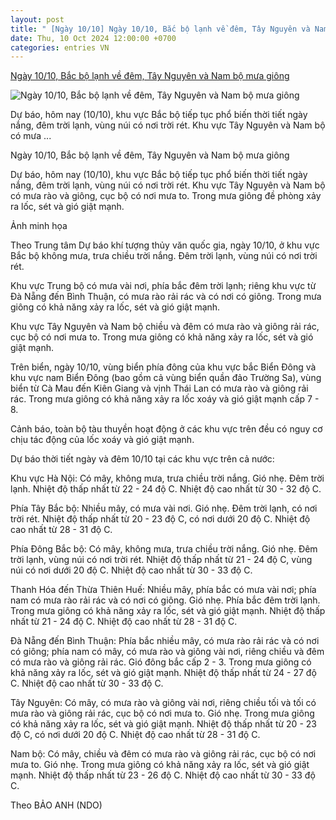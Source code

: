 ```yaml
---
layout: post
title: " [Ngày 10/10] Ngày 10/10, Bắc bộ lạnh về đêm, Tây Nguyên và Nam bộ mưa giông"
date: Thu, 10 Oct 2024 12:00:00 +0700
categories: entries VN
---
```

[Ngày 10/10, Bắc bộ lạnh về đêm, Tây Nguyên và Nam bộ mưa giông](https://www.baodongthap.vn/moi-truong/ngay-10-10-bac-bo-lanh-ve-dem-tay-nguyen-va-nam-bo-mua-giong-126174.aspx)

![Ngày 10/10, Bắc bộ lạnh về đêm, Tây Nguyên và Nam bộ mưa giông](https://cdn.baodongthap.vn/resources/newsimg/126174.jpg)

Dự báo, hôm nay (10/10), khu vực Bắc bộ tiếp tục phổ biến thời tiết ngày nắng, đêm trời lạnh, vùng núi có nơi trời rét. Khu vực Tây Nguyên và Nam bộ có mưa ...

Ngày 10/10, Bắc bộ lạnh về đêm, Tây Nguyên và Nam bộ mưa giông

Dự báo, hôm nay (10/10), khu vực Bắc bộ tiếp tục phổ biến thời tiết ngày nắng, đêm trời lạnh, vùng núi có nơi trời rét. Khu vực Tây Nguyên và Nam bộ có mưa rào và giông, cục bộ có nơi mưa to. Trong mưa giông đề phòng xảy ra lốc, sét và gió giật mạnh.



Ảnh minh họa

Theo Trung tâm Dự báo khí tượng thủy văn quốc gia, ngày 10/10, ở khu vực Bắc bộ không mưa, trưa chiều trời nắng. Đêm trời lạnh, vùng núi có nơi trời rét.

Khu vực Trung bộ có mưa vài nơi, phía bắc đêm trời lạnh; riêng khu vực từ Đà Nẵng đến Bình Thuận, có mưa rào rải rác và có nơi có giông. Trong mưa giông có khả năng xảy ra lốc, sét và gió giật mạnh.

Khu vực Tây Nguyên và Nam bộ chiều và đêm có mưa rào và giông rải rác, cục bộ có nơi mưa to. Trong mưa giông có khả năng xảy ra lốc, sét và gió giật mạnh.

Trên biển, ngày 10/10, vùng biển phía đông của khu vực bắc Biển Đông và khu vực nam Biển Đông (bao gồm cả vùng biển quần đảo Trường Sa), vùng biển từ Cà Mau đến Kiên Giang và vịnh Thái Lan có mưa rào và giông rải rác. Trong mưa giông có khả năng xảy ra lốc xoáy và gió giật mạnh cấp 7 - 8.

Cảnh báo, toàn bộ tàu thuyền hoạt động ở các khu vực trên đều có nguy cơ chịu tác động của lốc xoáy và gió giật mạnh.

Dự báo thời tiết ngày và đêm 10/10 tại các khu vực trên cả nước:

Khu vực Hà Nội: Có mây, không mưa, trưa chiều trời nắng. Gió nhẹ. Đêm trời lạnh. Nhiệt độ thấp nhất từ 22 - 24 độ C. Nhiệt độ cao nhất từ 30 - 32 độ C.

Phía Tây Bắc bộ: Nhiều mây, có mưa vài nơi. Gió nhẹ. Đêm trời lạnh, có nơi trời rét. Nhiệt độ thấp nhất từ 20 - 23 độ C, có nơi dưới 20 độ C. Nhiệt độ cao nhất từ 28 - 31 độ C.

Phía Đông Bắc bộ: Có mây, không mưa, trưa chiều trời nắng. Gió nhẹ. Đêm trời lạnh, vùng núi có nơi trời rét. Nhiệt độ thấp nhất từ 21 - 24 độ C, vùng núi có nơi dưới 20 độ C. Nhiệt độ cao nhất từ 30 - 33 độ C.

Thanh Hóa đến Thừa Thiên Huế: Nhiều mây, phía bắc có mưa vài nơi; phía nam có mưa rào rải rác và có nơi có giông. Gió nhẹ. Phía bắc đêm trời lạnh. Trong mưa giông có khả năng xảy ra lốc, sét và gió giật mạnh. Nhiệt độ thấp nhất từ 21 - 24 độ C. Nhiệt độ cao nhất từ 28 - 31 độ C.

Đà Nẵng đến Bình Thuận: Phía bắc nhiều mây, có mưa rào rải rác và có nơi có giông; phía nam có mây, có mưa rào và giông vài nơi, riêng chiều và đêm có mưa rào và giông rải rác. Gió đông bắc cấp 2 - 3. Trong mưa giông có khả năng xảy ra lốc, sét và gió giật mạnh. Nhiệt độ thấp nhất từ 24 - 27 độ C. Nhiệt độ cao nhất từ 30 - 33 độ C.

Tây Nguyên: Có mây, có mưa rào và giông vài nơi, riêng chiều tối và tối có mưa rào và giông rải rác, cục bộ có nơi mưa to. Gió nhẹ. Trong mưa giông có khả năng xảy ra lốc, sét và gió giật mạnh. Nhiệt độ thấp nhất từ 20 - 23 độ C, có nơi dưới 20 độ C. Nhiệt độ cao nhất từ 28 - 31 độ C.

Nam bộ: Có mây, chiều và đêm có mưa rào và giông rải rác, cục bộ có nơi mưa to. Gió nhẹ. Trong mưa giông có khả năng xảy ra lốc, sét và gió giật mạnh. Nhiệt độ thấp nhất từ 23 - 26 độ C. Nhiệt độ cao nhất từ 30 - 33 độ C.

Theo BẢO ANH (NDO)


